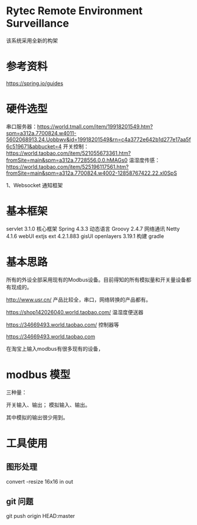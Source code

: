 Rytec Remote Environment Surveillance
======================================

该系统采用全新的构架

# 参考资料

https://spring.io/guides


# 硬件选型

串口服务器：https://world.tmall.com/item/19918201549.htm?spm=a312a.7700824.w4011-5602068913.24.Uobbwv&id=19918201549&rn=c4a3772e642b1d277e17aa5f6c519671&abbucket=4
开关控制：https://world.taobao.com/item/521055673361.htm?fromSite=main&spm=a312a.7728556.0.0.hMAGs0
温湿度传感：https://world.taobao.com/item/525196117561.htm?fromSite=main&spm=a312a.7700824.w4002-12858767422.22.xl0SpS

1、Websocket 通知框架

# 基本框架

servlet    3.1.0
核心框架    Spring 4.3.3
动态语言    Groovy 2.4.7
网络通讯    Netty 4.1.6
webUI      extjs ext 4.2.1.883
gisUI      openlayers 3.19.1
构建       gradle


# 基本思路

所有的外设全部采用现有的Modbus设备。目前得知的所有模拟量和开关量设备都有现成的。

http://www.usr.cn/
产品比较全，串口，网络转换的产品都有。

https://shop142026040.world.taobao.com/
温湿度便送器

https://34669493.world.taobao.com/
控制器等

https://34669493.world.taobao.com

在淘宝上输入modbus有很多现有的设备，

# modbus 模型

三种量：

开关输入、输出；
模拟输入、输出。

其中模拟的输出很少用到。


# 工具使用

## 图形处理

convert -resize 16x16 in out

## git 问题

git push origin HEAD:master





